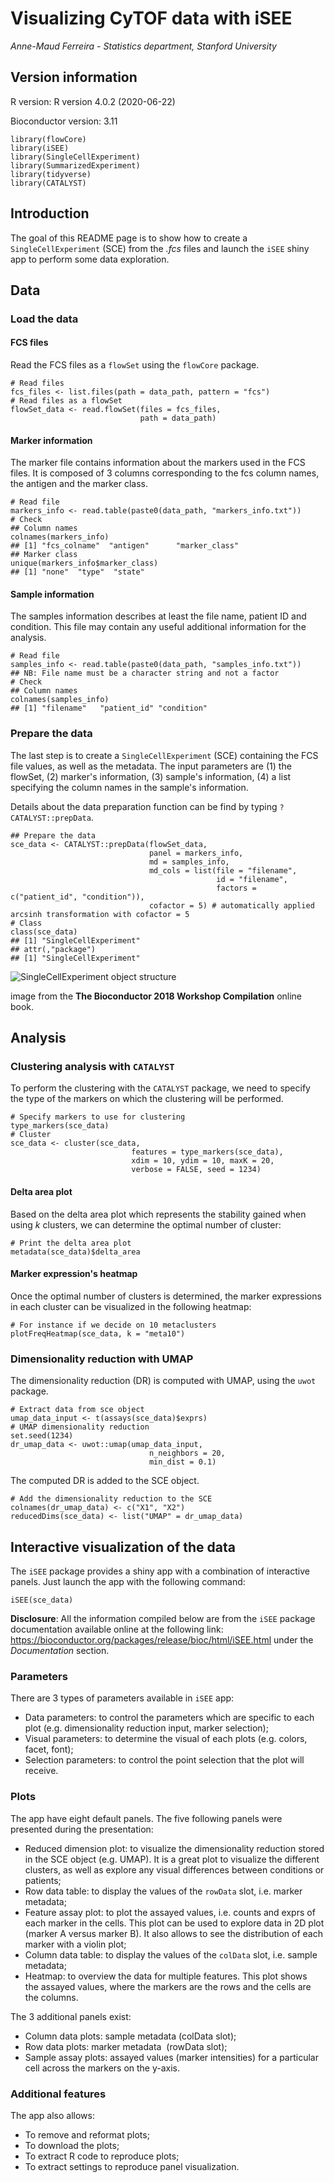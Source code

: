 # Visualizing CyTOF data with iSEE

*Anne-Maud Ferreira - Statistics department, Stanford University*

## Version information

R version: R version 4.0.2 (2020-06-22) 

Bioconductor version: 3.11

```
library(flowCore)
library(iSEE)
library(SingleCellExperiment)
library(SummarizedExperiment)
library(tidyverse)
library(CATALYST)
```

## Introduction

The goal of this README page is to show how to create a `SingleCellExperiment` (SCE) from the *.fcs* files and launch the `iSEE` shiny app to perform some data exploration.

## Data

### Load the data

#### FCS files

Read the FCS files as a `flowSet` using the `flowCore` package.

```
# Read files
fcs_files <- list.files(path = data_path, pattern = "fcs")
# Read files as a flowSet
flowSet_data <- read.flowSet(files = fcs_files,
                             path = data_path)
```

#### Marker information

The marker file contains information about the markers used in the FCS files. It is composed of 3 columns corresponding to the fcs column names, the antigen and the marker class.

```
# Read file
markers_info <- read.table(paste0(data_path, "markers_info.txt"))
# Check
## Column names
colnames(markers_info)
## [1] "fcs_colname"  "antigen"      "marker_class"
## Marker class
unique(markers_info$marker_class)
## [1] "none"  "type"  "state"
```

#### Sample information

The samples information describes at least the file name, patient ID and condition. This file may contain any useful additional information for the analysis.

```
# Read file
samples_info <- read.table(paste0(data_path, "samples_info.txt"))
## NB: File name must be a character string and not a factor
# Check
## Column names
colnames(samples_info)
## [1] "filename"   "patient_id" "condition"
```

### Prepare the data

The last step is to create a `SingleCellExperiment` (SCE) containing the FCS file values, as well as the metadata. The input parameters are (1) the flowSet, (2) marker's information, (3) sample's information, (4) a list specifying the column names in the sample's information. 

Details about the data preparation function can be find by typing `?CATALYST::prepData`.

```
## Prepare the data
sce_data <- CATALYST::prepData(flowSet_data,
                               panel = markers_info,
                               md = samples_info,
                               md_cols = list(file = "filename",
                                              id = "filename",
                                              factors = c("patient_id", "condition")),
                               cofactor = 5) # automatically applied arcsinh transformation with cofactor = 5
# Class
class(sce_data)
## [1] "SingleCellExperiment"
## attr(,"package")
## [1] "SingleCellExperiment"
```

![SingleCellExperiment object structure](https://bioconductor.github.io/BiocWorkshops/202_Das_SingleCellRNASeq/SingleCellExperiment.png)

image from the **The Bioconductor 2018 Workshop Compilation** online book. 

## Analysis

### Clustering analysis with `CATALYST`

To perform the clustering with the `CATALYST` package, we need to specify the type of the markers on which the clustering will be performed.

```
# Specify markers to use for clustering
type_markers(sce_data)
# Cluster
sce_data <- cluster(sce_data, 
                           features = type_markers(sce_data),
                           xdim = 10, ydim = 10, maxK = 20, 
                           verbose = FALSE, seed = 1234)
```

#### Delta area plot

Based on the delta area plot which represents the stability gained when using *k* clusters, we can determine the optimal number of cluster:

```
# Print the delta area plot
metadata(sce_data)$delta_area
```

#### Marker expression's heatmap

Once the optimal number of clusters is determined, the marker expressions in each cluster can be visualized in the following heatmap:

```
# For instance if we decide on 10 metaclusters
plotFreqHeatmap(sce_data, k = "meta10")
```

### Dimensionality reduction with UMAP

The dimensionality reduction (DR) is computed with UMAP, using the `uwot` package.

```
# Extract data from sce object
umap_data_input <- t(assays(sce_data)$exprs)
# UMAP dimensionality reduction
set.seed(1234)
dr_umap_data <- uwot::umap(umap_data_input, 
                               n_neighbors = 20, 
                               min_dist = 0.1)
```

The computed DR is added to the SCE object.

```
# Add the dimensionality reduction to the SCE
colnames(dr_umap_data) <- c("X1", "X2")
reducedDims(sce_data) <- list("UMAP" = dr_umap_data)
```

## Interactive visualization of the data

The `iSEE` package provides a shiny app with a combination of interactive panels. Just launch the app with the following command:

```
iSEE(sce_data)
```

**Disclosure**: All the information compiled below are from the `iSEE` package documentation available online at the following link: https://bioconductor.org/packages/release/bioc/html/iSEE.html under the *Documentation* section.

### Parameters

There are 3 types of parameters available in `iSEE` app:

- Data parameters: to control the parameters which are specific to each plot (e.g. dimensionality reduction input, marker selection);
- Visual parameters: to determine the visual of each plots (e.g. colors, facet, font);
- Selection parameters: to control the point selection that the plot will receive.

### Plots

The app have eight default panels. The five following panels were presented during the presentation:

- Reduced dimension plot: to visualize the dimensionality reduction stored in the SCE object (e.g. UMAP). It is a great plot to visualize the different clusters, as well as explore any visual differences between conditions or patients;
- Row data table: to display the values of the `rowData` slot, i.e. marker metadata;
- Feature assay plot: to plot the assayed values, i.e. counts and exprs of each marker in the cells. This plot can be used to explore data in 2D plot (marker A versus marker B). It also allows to see the distribution of each marker with a violin plot;
- Column data table: to display the values of the `colData` slot, i.e. sample metadata;
- Heatmap: to overview the data for multiple features. This plot shows the assayed values, where the markers are the rows and the cells are the columns.

The 3 additional panels exist:

- Column data plots: sample metadata (colData slot);
- Row data plots: marker metadata  (rowData slot);
- Sample assay plots: assayed values (marker intensities) for a particular cell across the markers on the y-axis.

### Additional features

The app also allows:

- To remove and reformat plots;
- To download the plots;
- To extract R code to reproduce plots;
- To extract settings to reproduce panel visualization.


